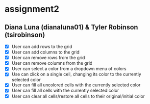 # assignment2
## Diana Luna (dianaluna01) & Tyler Robinson (tsirobinson)

- [x] User can add rows to the grid
- [x] User can add columns to the grid
- [x] User can remove rows from the grid
- [x] User can remove columns from the grid
- [x] User can select a color from a dropdown menu of colors
- [x] Use can click on a single cell, changing its color to the currently selected color
- [x] User can fill all uncolored cells with the currently selected color
- [x] User can fill all cells with the currently selected color
- [x] User can clear all cells/restore all cells to their original/initial color
